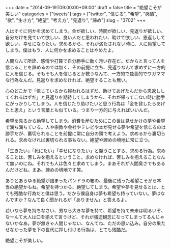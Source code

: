 +++
date = "2014-09-19T09:00:00+09:00"
draft = false
title = "絶望こそが美しい"
categories = ["tweets"]
tags = ["twitter", "信じる", "希望", "感情", "欲", "生き方", "絶望", "考え方", "見返り", "諦め"]
slug = "3702"
+++

人はすぐに何かを求めてしまう。金が欲しい、時間が欲しい、見返りが欲しい、自分だけを見ていて欲しい、良い人だと思われたい、助けて欲しい、恩返しして欲しい、幸せになりたい。求めるから、それが満たされない時に、人に絶望してしまう。僕はもう、人に何かを求めることはやめたよ。

人間なんて所詮、感情や打算で自分勝手に動く汚い存在だ。だからと言って人を信じることを諦めるのでは無く、その前提に立ち、見返りなんて求めずに一方的に人を信じる。そもそも人を信じるとか救うなんて、一方的で独善的でワガママな行為なんだ。見返りを求めなければ、絶望することも無い。

心のどこかで「信じているから報われるはずだ、助けてあげたんだから恩返ししてくれるはずだ」と見返りを期待してしまうから、それが帰ってこない時に勝手にがっかりしてしまう。人を信じたり助けたいと思う行為は「金を貸したらあげたと思え」という言葉とも似ている。つまり一方的に与えればいいんだ。

希望を見るから絶望してしまう。消費を産むためにこの世は見せかけの夢や希望で満ち満ちている。人や宗教や会社やテレビや本が見せる夢や希望を信じるのは勝手だが、裏切られることを前提に常に自分の頭で考えよう。求めるから裏切られる。求めなければ裏切られる事もない。絶望や諦めの境地に常に立つ。

「生きたい」「死にたい」「幸せになりたい」と願うことすら、求める行為。求めることは、苦しみを抱えるということ。求めなければ、苦しみを抱えることなんて無いのにね。それでも人は色々と求めてしまう。まあそれが人間臭さでもあるんだけどね。まあ、諦めの境地です笑。

ありとあらゆる絶望が詰まったパンドラの箱の、最後に残った希望こそがら本当の絶望かもね。希望を持つから、絶望してしまう。希望や夢を見せるとは、とても残酷な行為だと僕は思う。だから僕自身は夢も希望も持っていない。夢はなんですか？なんて良く聞かれるが「ありません」と答えるよ。

若いなら夢を持ちなさい、男なら大きな夢を持て、希望を持て未来は明るいぞ、なーんて大人は口を揃えて言うけど、それが強迫観念になってしまってるんじゃないかなあ。夢が無きゃ人間じゃない、なんてね、ただの思い込み。自分の果たせなかった夢を下の世代に押し付ける行為は、とても残酷だ。

絶望こそが美しい。
